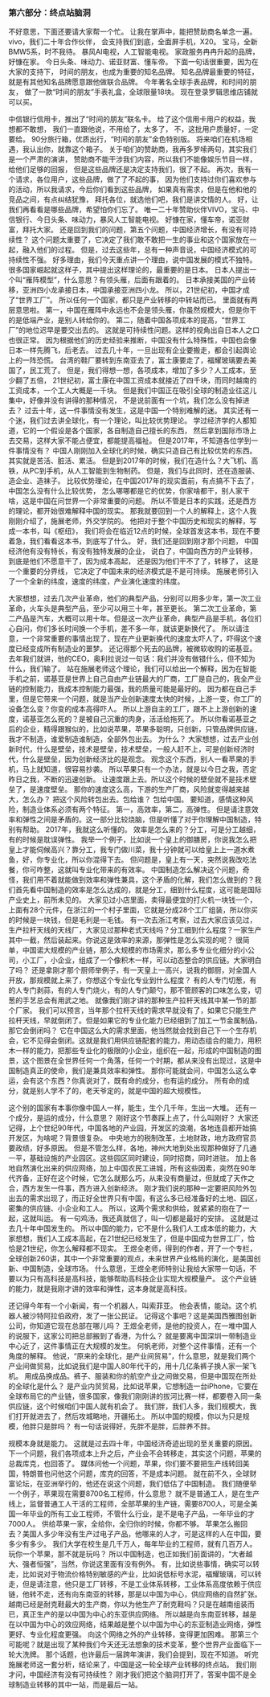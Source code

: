 ### 第六部分：终点站脑洞
不好意思，下面还要请大家帮一个忙。
让我在掌声中，能把赞助商名单念一遍。
vivo，我们二十年合作伙伴，
会支持我们到底，全面屏手机，X20。
宝马，全新BMW5系，时不我待。
暴风AI电视，人工智能电视。
家政服务冉冉升起的品牌，好慷在家。
今日头条、味动力、诺亚财富、懂车帝。
下面一句话很重要，因为在大家的支持下，
时间的朋友，也成为重要的知名品牌。
知名品牌最重要的特征，
就是有其他知名品牌愿意跟他做联合品牌。
今年著名全球手表品牌，和时间的朋友，
做了一款“时间的朋友”手表礼盒，全球限量18块。
现在登录罗辑思维店铺就可以买。

中信银行信用卡，推出了“时间的朋友”联名卡。
给了这个信用卡用户的权益，我想都不敢想，
我们一直跟他说，不用给了，太多了，
不，这批用户质量好，一定要给。
90分旅行箱，优质出行，“时间的朋友”金色特别版。
将来咱们在机场相遇，我认出你，就靠这个箱子。
关于咱们的赞助商，我再多罗嗦两句，其实我们是一个严肃的演讲，
赞助商不能干涉我们内容，所以我们不能像娱乐节目一样，给他们足够的回报，
但是这些品牌还是决定支持我们，很了不起。
再次，我有一个请求，各位用户，这些品牌，做了了不起的事，
因为他们支持过你们喜欢参与的活动，所以我请求，今后你们看到这些品牌，
如果真有需求，但是在他和他的竞品之间，有点纠结犹豫，
拜托各位，就选他们吧，我们是讲交情的人。
好，让我们再看看是哪些品牌，希望怕你们忘了。
唯一二十年赞助伙伴VIVO，宝马、中信银行、今日头条、味动力，暴风人工智能电视。
好慷在家，懂车帝，诺亚财富，拜托大家。
还是回到我们的问题，第五个问题，中国经济增长，有没有可持续性？
这个问题太重要了，它决定了我们敢不敢把一生的事业和这个国家放在一起，融入他们的过程。
但是，过去这些年，总有一种声音说，中国经济模式的可持续性不强。
好多理由，我们今天重点讲一个理由，说中国发展的模式不独特。
很多国家崛起就这样子，其中提出这样理论的，最重要的是日本。
日本人提出一个叫“雁阵模型”，什么意思？有领头雁，后面有跟着的。
日本承接美国的产业转移，亚洲四小龙承接日本，中国承接亚洲四小龙。
所以，21世纪初，中国才成了“世界工厂”。
所以任何一个国家，都只是产业转移的中转站而已。
里面就有两层意思啦。
第一，中国在雁阵中永远也不会是领头雁，你虽然规模大，但是你干的是低端产业，是别人转给你的。
第二，随着中国各项成本的提高，“世界工厂”的地位迟早是要交出去的。
这就是可持续性问题。这样的视角出自日本人之口也很正常。
因为根据他们的历史经验来推断，中国没有什么特殊性，中国也会像日本一样先腾飞，后老去。
过去几十年，一旦出现有企业要搬走，都会引起舆论上的一阵恐慌。
台湾的鞋厂要转到东南亚去了，富士康要走了，福耀玻璃要去美国了，民工荒了。
但是，我们得想一想，各项成本，增加了多少？人工成本，至少翻了五倍，
21世纪初，富士康在中国工资成本就接近了四千块，而同时越南的工资成本，一个工人大概是一千块。
但是我们中国正在吸引全球的制造业往这儿集中，好像并没有讲得的那种情况，
不是说前面有一个坑，我们怎么没有掉进去？
过去十年，这一件事情没有发生，这是中国一个特别难解的迷。
其实还有一个迷，我们过去讲全球化，有一个理论，叫比较优势理论。
学过经济学的人都知道，它的一个假设是各个国家，各自制造自己擅长的东西，
然后拿到国际市场上去交易，这样大家不能占便宜，都能提高福祉。
但是2017年，不知道各位学到一件事情没有？
中国人刚刚加入全球化的时候，确实只造自己有比较优势的东西。
其实就是苦活、脏活、累活。
但是到2017年的时候，我们在造什么？大飞机、高铁，从PC到手机，从人工智能到生物制药。
但是，我们与此同时，还在造服装、造企业、造袜子。
比较优势理论，在中国2017年的现实面前，有点搞不下去了，中国怎么没有什么比较优势，
怎么哪哪都是它的优势，你家啥都干，别人家干啥，这是中国在问世界一个非常重要的问题。
所以不管是日本的实践，还是西方的理论，都开始很难解释中国的现实。
那我就要回到一个人的解释上，这个人我刚刚介绍了，施展老师，外交学院的。
他把对于整个中国历史和现实的解释，写成一本书，叫《枢纽》，
我们将会在临近12点的时候，全球首发这本书，现在不要着急，我们看看这本书，到底写了什么。
好，我们还是回到刚才那个问题，
中国经济他有没有特长，有没有独特发展的企业，
说白了，中国向西方的产业转移，
到底是他们不愿意干了，因为成本高起，
还是因为他们干不了了，转移了，
这是一个重要的分界线，
它决定了中国未来的经济模式是不是可持续。
施展老师引入了一个全新的纬度，速度的纬度，产业演化速度的纬度。

大家想想，过去几次产业革命，他们的典型产品，分别可以用多少年，第一次工业革命，火车头是典型产品，至少可以用三十年，甚至更长。
第二次工业革命，第二产品是汽车，大概可以用十年。但是这一次产业革命，典型产品是手机，各位扪心自问，你们多长时间换一个手机，差不多一年，就该更新换代了。
所以请注意，一个非常重要的事情出现了，现在产业更新换代的速度太吓人了，吓得这个速度已经变成所有制造业的噩梦。
还记得那个死去的品牌，被微软收购的诺基亚。
去年我们就讲，他的CEO，奥利拉说过一句话：我们并没有做错什么，但不知为什么，我们输了。
站在施展老师这个理论，我们可以给出一个解释，因为在智能手机之前，诺基亚是世界上自己自由产业链最大的厂商，工厂是自己的，我全产业链的控制能力，我成本控制能力最强，我的质量可能是最好的。
因为都在自己手里，但是它带来一个问题，就是当产业创新速度太快的时候，上游一变，你工厂的设备怎么变？你变的成本高得吓人。
所以上游自主的工厂，跟不上上游创新的速度，诺基亚怎么死的？是被自己沉重的肉身，活活给拖死了。
所以你看诺基亚之后的企业，精得跟猴似的，比如说苹果，苹果多聪明，只创新，只管品牌供应链，我才不制造，谁爱制造谁制造，全部外包出去。
为什么？
大家想想，过去产业创新时代，什么是壁垒，技术是壁垒，技术壁垒，一般人赶不上，可是创新经济时代，什么是壁垒，因为创新经济比的是观念。
观念这个东西，别人一看苹果的手机，马上就知道，很容易抄袭。
所以苹果只有一个办法，就是以今日之我，否定昨日之我，不断的迅速创新。
让速度跟上去。所以这个时候的壁垒就不是技术壁垒了，是速度壁垒。
那你的速度这么高，下游的生产厂商，风险就变得越来越大，怎么办？
把这个风险转包出去。包给谁？
包给中国。
要知道，感情这种风险，制造业体系必须有两个特征。
第一，高效率，第二，高弹性。
但是请注意效率和弹性之间是矛盾的。这一部分比较烧脑，但是听懂了对于你理解中国制造，特别有帮助。
2017年，我就这么听懂的。
效率是怎么来的？分工，可是分工越细，有的时候是耽误弹性。
我举一个例子，比如说一个皇上的御膳房，你说我怎么把皇上才能伺候高兴？靠分工，我专门做川菜，我十分钟就可以给皇上上一道水煮鱼，好，你专业化，所以你混得下去。
但问题是，皇上有一天，突然说我改吃法餐，你可咋整，这就叫专业化带来的有效率。
中国制造怎么解决这个问题，奇怪，我们用不着就能做到效率和弹性兼具，这个矛盾的化解，我们怎么做到的？我们首先看中国制造的效率是怎么达成的，就是分工，细到什么程度，这可能是国际产业史上，前所未见的。
大家见过小店里面，卖得最便宜的打火机一块钱一个，上面有28个元件，在浙江的一个村子里面，它就是分成28个工厂组装，所以你买的时候是一块钱，但是毛利是一毛钱。
有一次去浙江考察，过去大家应该见过，生产拉杆天线的天线厂，大家见过那种老式天线吗？分工细到什么程度？一家生产其中一截，然后装起来。你说这是效率的来源，那弹性是怎么实现的呢？
很简单，中国诺大规模的产业链，那么大规模的市场需求，那么多专业化细分的小公司，小工厂，小企业，组成了一个像积木一样，可以动态整合的供应链。大家明白了吗？
还是拿刚才那个厨师举例子，有一天皇上一高兴，说我的御厨，对全国人开放，那规模就上来了，你想这个专业化专业到什么程度？
有的人专门切葱，有的人专门剥蒜，有的人专门烧火，有的人专门颠勺，那不管顾客的口味怎么变，切葱的手艺总会有用武之地。
就像我们刚才讲的那种生产拉杆天线其中某一节的那个厂家。
我们可以预言，当年那个拉杆天线的需求早就没有了，如果它只能生产拉杆天线，早就倒闭了。但是如果它的专业化能力已经细到了加工一节金属制品，那它会倒闭吗？
它在中国这么大的需求里面，他当然就会找到自己下一个生存机会，它不见得会倒闭。这就是我们用供应链配套的能力，用动态组合的能力，用积木一样的能力，把那些专业化的极限的小企业，组织在一起，形成的中国制造的图景，这个图景在全世界任何一个角落，任何一个时期，都从来没有出现过，这是中国制造真正的使命，我们是兼具效率和弹性。
那你可能就会问，中国怎么这么幸运，会有这个东西？你真说对了，既有命的成分，也有运的成分。
所有命的成分，就是别人学不了的，老天爷定的，就是中国的超大规模性。

这个别的国家有本事你像中国人一样，能生，生个几千年，生出一大堆。
还有一个成分，是运的成分，什么意思？
刚好这个节奏踩上点了，什么叫刚好？
大家还记得，上个世纪90年代，中国各地的产业园，开发区的浪潮，各地连县都开始搞开发区，为啥呢？背景很复杂。
中央地方的税制改革，土地财政，地方政府官员要政绩，好多原因。
但是不管怎么样，各地，神州大地到处出现那种做好了几通一平，基础设施的产业园区。这些园区同时建设，同时招商，同时进驻。
加上各地自然演化出来的供应网络，加上中国农民工进城，所有这些因素，突然在90年代齐备，正好在这个时候，它怎么就那么巧，从来没有商量过，但就成了天作之合，西方发生一件事，西方进入创新经济。
刚才我们说的那种一定要把风险外包出去的需求出现了，而正好全世界只有中国，有这么多已经准备好的土地、园区，密集的供应链、小企业和工人。
所以，这两个需求和供给，就紧紧的抱在了一起，这就叫运。
有一句鸡汤，我还真就信了，叫一切都是最好的安排。
这就是过去几十年中国发生的。
所以中国的能力，它不是什么我们人工成本低的能力，大家想想，我们人工成本高起，在21世纪已经发生了，但是中国成为世界工厂，恰恰是21世纪，你怎么解释都不现实。
王煜全老师，得到的作者，开了一个专栏，全球创新260讲，其中一个非常重要的观点，未来世界产业格局的演化，是美国创新、中国制造，全球市场。
什么意思，王煜全老师特别让我给大家带一句话，不要以为只有高科技是高科技，能够帮助高科技企业实现大规模量产。
这个产业链的能力，就是我刚才讲的效率和弹性，这本身就是高科技。

还记得今年有一个小新闻，有一个机器人，叫索菲亚。
他会表情，能动。这个机器人被沙特阿拉伯政府，发了一张公民证。
记得这个事吧？这是美国西雅图创新公司，你知道它现在总部在哪儿吗？
王煜全老师，是他的投资人，在一堆中国人的说服下，这家公司把总部搬到了香港，为什么？
就是要离中国深圳一带制造业中心近了，这件事情正在大规模的发生。
何帆老师，对整个这件事情，还有一个角度的解释。
他说，“原来的全球化，是产业间贸易”，什么意思，就是我们两个产业间做贸易，比如说我们是中国人80年代干的，用十几亿条裤子换人家一架飞机。
用成品换成品。裤子、服装和你的航空产业之间做交易，但是中国现在所处的全球化是什么？
是产业内贸贸易，比如说苹果，它想制造一台iPhone，它要在全球布局它的产业链，很多国家，像我们刚刚讲的拔河比赛一样，都要卷入同一条供应链，这个时候咱们中国人就有机会了。
我们胖，我们人多，我们规模大，我们打开就进去了，然后攻城略地，开疆拓土。
所以中国的规模，你以为只是规模，他胖只是胖吗？
有一句话说得好，先胖不是胖，后胖养不胖。

规模本身就是能力。
这就是过去四十年，中国经济奇迹出现的至关重要的原因。
下一个问题，我们各项成本上升之后，产业会不会转移走，其实这个问题，苹果的总裁库克，也回答了。
媒体问他一个问题，苹果，你们要不要把生产线转回美国，特朗普也问他这个问题，库克的回答，不是成本问题。
就在前不久，全球财富论坛，在亚洲举行的，他还在说这个问题，我们低估了中国制造。
我们随便举一个例子，苹果现在需要8700名工程师，什么意思？
就不是普通工人，是在生产线上，监督普通工人干活的工程师，全部苹果的生产链，需要8700人，可是全美国一年毕业的所有工业工程师，不管什么行业，是不是电子产品，一年毕业的才7000人。
供给苹果一家，全给你，全归你的时候，你都不够。
苹果怎么搬回去？美国人多少年没有生产过电子产品，他哪来的人才，可是这样的人在中国，要多少有多少。
我们大学在校生是几千万人，每年毕业的工程师，就有几百万人。玩你一个苹果，那不就是玩吗？
所以中国制造，也正如我们前面讲的，“大者越大、强者恒强”，当然，你说这里面有没有例外。
有，比如说些事情，确实可以转走，比如说对于物流价格特别敏感的产业，比如说低标号水泥，福耀玻璃，可以转走，但是请注意，他只是工厂转移，不是工业体系转移，工业体系高度依赖于供应链，他转不走，还有向东南亚的转移，那是以中国为中心，供应网络的自然扩张。
越南已经是耐克鞋最大的生产商，你以为他生产了耐克鞋吗？只是在越南组装而已，真正生产的是以中国为中心的东亚供应网络。
所以越是向东南亚转移，越是在以中国为中心的效应网络，结果越是整个以中国为中心的东亚制造业网络，弹性更好、专业化程度更强。
向这个网络之外的产业转移，变得更加困难。
那第三个可能呢？就是出现了某种我们今天还无法想象的技术变革，整个世界产业面临下一轮大洗牌。
那个话题，也许最后一届跨年演讲，我们会提到，现在不知道。
听完施展老师这一套分析，结论来了，中国是这一轮全球产业转移的终点站。
我们刚才问，中国经济有没有可持续性？
刚才我们把这个脑洞打开了，答案中国不是全球制造业转移的其中一站，而是最后一站。